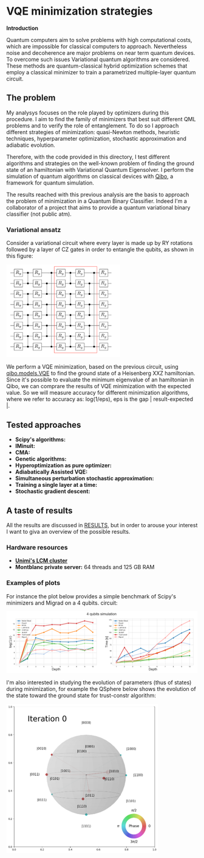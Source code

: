 
# VQE minimization strategies

**Introduction**

Quantum computers aim to solve problems with high computational costs, which are impossible for classical computers to approach. Nevertheless noise and decoherence are major problems on near term quantum devices. 
To overcome such issues Variational quantum algorithms are considered. These methods are quantum-classical hybrid optimization schemes that employ a classical minimizer to train a parametrized multiple-layer quantum circuit. 

## The problem 

My analysys focuses on the role played by optimizers during this procedure. I aim to find the family of minimizers that best suit different QML problems and to verify the role of entanglement. To do so I approach different strategies of minimization: quasi-Newton methods, heuristic techniques, hyperparameter optimization, stochastic approximation and adiabatic evolution. 

Therefore, with the code provided in this directory, I test different algorithms and strategies on the well-known problem of finding the ground state of an hamiltonian with Variational Quantum Eigensolver. I perform the simulation of quantum algorithms on classical devices with [Qibo](https://github.com/qiboteam/qibo), a framework for quantum simulation.

The results reached with this previous analysis are the basis to approach the problem of minimization in a Quantum Binary Classifier. Indeed I'm a collaborator of a project that aims to provide a quantum variational binary classifier (not public atm).

### Variational ansatz

Consider a variational circuit where every layer is made up by RY rotations followed by a layer of CZ gates in order to entangle the qubits, as shown in this figure: 

<img src="results/images/varlayer.png"  width="300" class="center"/>

We perform a VQE minimization, based on the previous circuit, using [qibo.models.VQE](https://qibo.readthedocs.io/en/stable/qibo.html#qibo.models.VQE.minimize) to find the ground state of a Heisenberg XXZ hamiltonian. 
Since it's possible to evaluate the minimum eigenvalue of an hamiltonian in Qibo, we can comprare the results of VQE minimization with the expected value.  So we will measure accuracy for different minimization algorithms, where we refer to accuracy as: log(1/eps), eps is the gap | result-expected |.

## Tested approaches

- **Scipy's algorithms:** 
- **IMinuit:** 
- **CMA:** 
- **Genetic algorithms:** 
- **Hyperoptimization as pure optimizer:** 
- **Adiabatically Assisted VQE:** 
- **Simultaneous perturbation stochastic approximation:** 
- **Training a single layer at a time:**
- **Stochastic gradient descent:**

## A taste of results

All the results are discussed in [RESULTS](https://github.com/nicolezatta/VQE-minimization-strategies/blob/main/results/RESULTS.md), but in order to arouse your interest I want to giva an overview of the possible results.

### Hardware resources 

- **[Unimi's LCM cluster](https://lcm.mi.infn.it/il-laboratorio/la-struttura/)** 
- **Montblanc private server:**  64 threads and 125 GB RAM 

### Examples of plots

For instance the plot below provides a simple benchmark of Scipy's minimizers and Migrad on a 4 qubits. circuit:

<img src="results/images/4q.png"  width="800"/>  

I'm also interested in studying the evolution of parameters (thus of states) during minimization, for example the QSphere below shows the evolution of the state toward the ground state for trust-constr algorithm:


<img src="results/images/trust-constr_4q_gif.gif"  width="400"/>  

